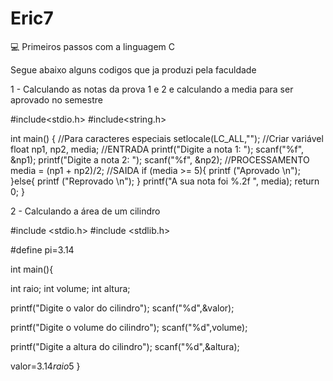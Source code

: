 # Eric7
💻 Primeiros passos com a linguagem C

Segue abaixo alguns codigos que ja produzi pela faculdade

1 - Calculando as notas da prova 1 e 2 e calculando a media para ser aprovado no semestre

#include<stdio.h>
#include<string.h>

int main()
{
 //Para caracteres especiais
 setlocale(LC_ALL,"");
 //Criar variável
 float np1, np2, media;
 //ENTRADA
 printf("Digite a nota 1: ");
 scanf("%f", &np1);
 printf("Digite a nota 2: ");
 scanf("%f", &np2);
 //PROCESSAMENTO
 media = (np1 + np2)/2;
 //SAIDA
 if (media >= 5){
 printf ("Aprovado \n");
 }else{
 printf ("Reprovado \n");
 }
 printf("A sua nota foi %.2f ", media);
 return 0;
} 

2 - Calculando a área de um cilindro 

#include <stdio.h>
#include <stdlib.h>

#define pi=3.14

int main(){

   int raio;
   int volume;
   int altura;

   printf("Digite o valor do cilindro");
   scanf("%d",&valor);

   printf("Digite o volume do cilindro");
   scanf("%d",volume);

   printf("Digite a altura do cilindro");
   scanf("%d",&altura);

   valor=3.14*raio*5
}
